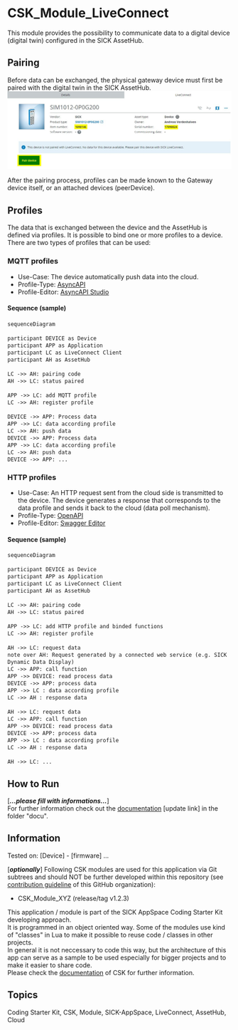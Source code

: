 

# CSK_Module_LiveConnect
This module provides the possibility to communicate data to a digital device (digital twin) configured in the SICK AssetHub.

## Pairing
Before data can be exchanged, the physical gateway device must first be paired with the digital twin in the SICK AssetHub.
![plot](./docu/media/AssetHub_Pairing.jpg)

After the pairing process, profiles can be made known to the Gateway device itself, or an attached devices (peerDevice).

## Profiles
The data that is exchanged between the device and the AssetHub is defined via profiles. It is possible to bind one or more profiles to a device.
There are two types of profiles that can be used:

### MQTT profiles
- Use-Case: The device automatically push data into the cloud.
- Profile-Type: [AsyncAPI]
- Profile-Editor: [AsyncAPI Studio]

#### Sequence (sample)
```mermaid
sequenceDiagram

participant DEVICE as Device
participant APP as Application
participant LC as LiveConnect Client
participant AH as AssetHub

LC ->> AH: pairing code
AH ->> LC: status paired

APP ->> LC: add MQTT profile
LC ->> AH: register profile

DEVICE ->> APP: Process data
APP ->> LC: data according profile
LC ->> AH: push data
DEVICE ->> APP: Process data
APP ->> LC: data according profile
LC ->> AH: push data
DEVICE ->> APP: ...
```

### HTTP profiles
- Use-Case: An HTTP request sent from the cloud side is transmitted to the device. The device generates a response that corresponds to the data profile and sends it back to the cloud (data poll mechanism).
- Profile-Type: [OpenAPI]
- Profile-Editor: [Swagger Editor]

#### Sequence (sample)
```mermaid
sequenceDiagram

participant DEVICE as Device
participant APP as Application
participant LC as LiveConnect Client
participant AH as AssetHub

LC ->> AH: pairing code
AH ->> LC: status paired

APP ->> LC: add HTTP profile and binded functions
LC ->> AH: register profile

AH ->> LC: request data
note over AH: Request generated by a connected web service (e.g. SICK Dynamic Data Display) 
LC ->> APP: call function
APP ->> DEVICE: read process data
DEVICE ->> APP: process data
APP ->> LC : data according profile
LC ->> AH : response data

AH ->> LC: request data
LC ->> APP: call function
APP ->> DEVICE: read process data
DEVICE ->> APP: process data
APP ->> LC : data according profile
LC ->> AH : response data

AH ->> LC: ...
```

## How to Run

[***...please fill with informations...***]  
For further information check out the [documentation](https://raw.githack.com/SICKAppSpaceCodingStarterKit/[REPO_OF_MODULE]/main/docu/CSK_Module_[MODULENAME].html) [update link] in the folder "docu".

## Information

Tested on:
[Device] - [firmware]
...

[***optionally***]
Following CSK modules are used for this application via Git subtrees and should NOT be further developed within this repository (see [contribution guideline](https://github.com/SICKAppSpaceCodingStarterKit/.github/blob/main/Contribution_Guideline.md) of this GitHub organization):  

  * CSK_Module_XYZ (release/tag v1.2.3)

This application / module is part of the SICK AppSpace Coding Starter Kit developing approach.  
It is programmed in an object oriented way. Some of the modules use kind of "classes" in Lua to make it possible to reuse code / classes in other projects.  
In general it is not neccessary to code this way, but the architecture of this app can serve as a sample to be used especially for bigger projects and to make it easier to share code.  
Please check the [documentation](https://github.com/SICKAppSpaceCodingStarterKit/.github/blob/main/docu/SICKAppSpaceCodingStarterKit_Documentation.md) of CSK for further information.  

## Topics

Coding Starter Kit, CSK, Module, SICK-AppSpace, LiveConnect, AssetHub, Cloud

[AsyncAPI]: <https://www.asyncapi.com>
[AsyncAPI Studio]: <https://studio.asyncapi.com>
[OpenAPI]: <https://www.openapis.org>
[Swagger Editor]: <https://editor.swagger.io>